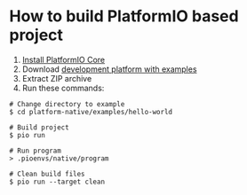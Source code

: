 How to build PlatformIO based project
=====================================

1. [Install PlatformIO Core](http://docs.platformio.org/page/core.html)
2. Download [development platform with examples](https://github.com/platformio/platform-native/archive/develop.zip)
3. Extract ZIP archive
4. Run these commands:

```shell
# Change directory to example
$ cd platform-native/examples/hello-world

# Build project
$ pio run

# Run program
> .pioenvs/native/program

# Clean build files
$ pio run --target clean
```
